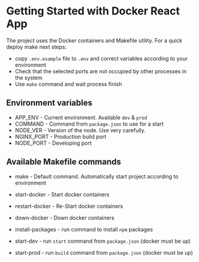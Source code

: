 # Getting Started with Docker React App

The project uses the Docker containers and Makefile utility. 
For a quick deploy make next steps:

* copy `.env.example` file to `.env` and correct variables according to your environment
* Check that the selected ports are not occupied by other processes in the system
* Use `make` command and wait process finish

## Environment variables

* APP_ENV - Current environment. Available `dev` & `prod`
* COMMAND - Command from `package.json` to use for a start
* NODE_VER - Version of the node. Use very carefully.
* NGINX_PORT - Production build port
* NODE_PORT - Developing port

## Available Makefile commands

* make - Default command. Automatically start project according to environment

* start-docker - Start docker containers
* restart-docker - Re-Start docker containers
* down-docker - Down docker containers

* install-packages - run command to install `npm` packages
* start-dev - run `start` command from `package.json` (docker must be up)
* start-prod - run `build` command from `package.json` (docker must be up)